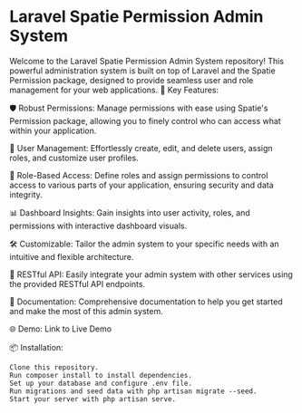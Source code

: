 
# Laravel Spatie Permission Admin System
Welcome to the Laravel Spatie Permission Admin System repository! This powerful administration system is built on top of Laravel and the Spatie Permission package, designed to provide seamless user and role management for your web applications.
🔗 Key Features:

🛡️ Robust Permissions: Manage permissions with ease using Spatie's Permission package, allowing you to finely control who can access what within your application.

👤 User Management: Effortlessly create, edit, and delete users, assign roles, and customize user profiles.

👑 Role-Based Access: Define roles and assign permissions to control access to various parts of your application, ensuring security and data integrity.

📊 Dashboard Insights: Gain insights into user activity, roles, and permissions with interactive dashboard visuals.

🛠️ Customizable: Tailor the admin system to your specific needs with an intuitive and flexible architecture.

📡 RESTful API: Easily integrate your admin system with other services using the provided RESTful API endpoints.

📝 Documentation: Comprehensive documentation to help you get started and make the most of this admin system.

🌐 Demo: Link to Live Demo

📦 Installation:

    Clone this repository.
    Run composer install to install dependencies.
    Set up your database and configure .env file.
    Run migrations and seed data with php artisan migrate --seed.
    Start your server with php artisan serve.

